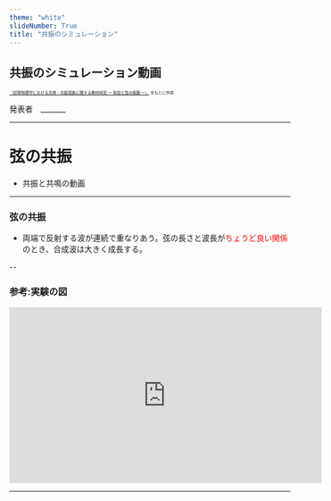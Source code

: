 ```yaml
---
theme: "white"
slideNumber: True
title: "共振のシミュレーション"
---
```


## 共振のシミュレーション動画

<span style="font-size: 50%">[『初等物理学における共鳴・共振現象に関する教材研究 ― 気柱と弦の振動 ―』](https://nagasaki-u.repo.nii.ac.jp/?action=pages_view_main&active_action=repository_view_main_item_detail&item_id=10911&item_no=1&page_id=13&block_id=21)  をもとに作成</span>

発表者　_______

---

# 弦の共振
* 共振と共鳴の動画

---

### 弦の共振
* 両端で反射する波が連続で重なりあう。弦の長さと波長が<span style = "color:red">ちょうど良い関係</span>のとき、合成波は大きく成長する。

--

### 参考:実験の図

<iframe width="560" height="315" src="https://www.youtube.com/embed/YAzylCur1O4" frameborder="0" allow="accelerometer; autoplay; clipboard-write; encrypted-media; gyroscope; picture-in-picture" allowfullscreen></iframe>


---